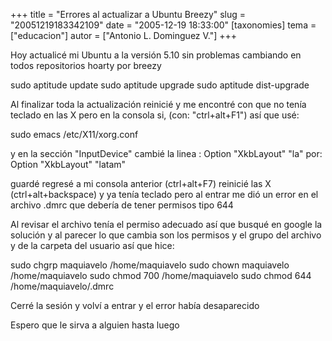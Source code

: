 +++
title = "Errores al actualizar a Ubuntu Breezy"
slug = "20051219183342109"
date = "2005-12-19 18:33:00"
[taxonomies]
tema = ["educacion"]
autor = ["Antonio L. Dominguez V."]
+++

Hoy actualicé mi Ubuntu a la versión 5.10 sin problemas cambiando en
todos repositorios hoarty por breezy

sudo aptitude update sudo aptitude upgrade sudo aptitude dist-upgrade

Al finalizar toda la actualización reinicié y me encontré con que no
tenía teclado en las X pero en la consola si, (con:
&quot;ctrl+alt+F1&quot;) así que usé:

<!-- more -->
sudo emacs /etc/X11/xorg.conf

y en la sección &quot;InputDevice&quot; cambié la linea : Option
&quot;XkbLayout&quot; &quot;la&quot; por: Option &quot;XkbLayout&quot;
&quot;latam&quot;

guardé regresé a mi consola anterior (ctrl+alt+F7) reinicié las X
(ctrl+alt+backspace) y ya tenía teclado pero al entrar me dió un error
en el archivo .dmrc que debería de tener permisos tipo 644

Al revisar el archivo tenía el permiso adecuado así que busqué en google
la solución y al parecer lo que cambia son los permisos y el grupo del
archivo y de la carpeta del usuario así que hice:

sudo chgrp maquiavelo /home/maquiavelo sudo chown maquiavelo
/home/maquiavelo sudo chmod 700 /home/maquiavelo sudo chmod 644
/home/maquiavelo/.dmrc

Cerré la sesión y volví a entrar y el error había desaparecido

Espero que le sirva a alguien hasta luego

